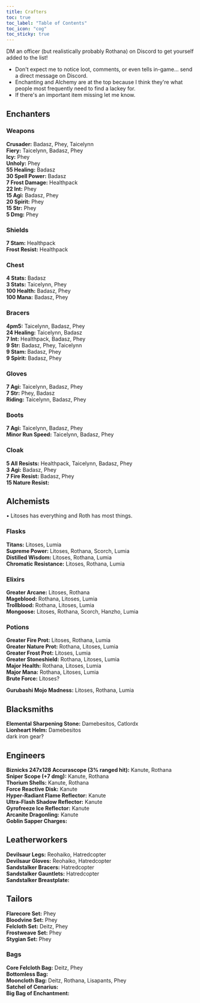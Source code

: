 ```yaml
---
title: Crafters
toc: true
toc_label: "Table of Contents"
toc_icon: "cog"
toc_sticky: true
---
```

DM an officer (but realistically probably Rothana) on Discord to get yourself added to the list!
- Don't expect me to notice loot, comments, or even tells in-game... send a direct message on Discord.
- Enchanting and Alchemy are at the top because I think they're what people most frequently need to find a lackey for.
- If there's an important item missing let me know.

## Enchanters

### Weapons
**Crusader:** Badasz, Phey, Taicelynn <br />
**Fiery:** Taicelynn, Badasz, Phey <br />
**Icy:** Phey <br />
**Unholy:** Phey <br />
**55 Healing:** Badasz <br />
**30 Spell Power:** Badasz <br />
**7 Frost Damage:** Healthpack <br />
**22 Int:** Phey <br />
**15 Agi:** Badasz, Phey <br />
**20 Spirit:** Phey <br />
**15 Str:** Phey <br />
**5 Dmg:** Phey

### Shields
**7 Stam:** Healthpack <br />
**Frost Resist:** Healthpack

### Chest
**4 Stats:** Badasz <br />
**3 Stats:** Taicelynn, Phey <br />
**100 Health:** Badasz, Phey <br />
**100 Mana:** Badasz, Phey

### Bracers
**4pm5:** Taicelynn, Badasz, Phey <br />
**24 Healing:** Taicelynn, Badasz <br />
**7 Int:** Healthpack, Badasz, Phey <br />
**9 Str:** Badasz, Phey, Taicelynn <br />
**9 Stam:** Badasz, Phey <br />
**9 Spirit:** Badasz, Phey

### Gloves
**7 Agi:** Taicelynn, Badasz, Phey <br />
**7 Str:** Phey, Badasz <br />
**Riding:** Taicelynn, Badasz, Phey

### Boots
**7 Agi:** Taicelynn, Badasz, Phey <br />
**Minor Run Speed:** Taicelynn, Badasz, Phey

### Cloak
**5 All Resists:** Healthpack, Taicelynn, Badasz, Phey <br />
**3 Agi:** Badasz, Phey <br />
**7 Fire Resist:** Badasz, Phey <br />
**15 Nature Resist:** 

## Alchemists
• Litoses has everything and Roth has most things.

### Flasks
**Titans:** Litoses, Lumia <br />
**Supreme Power:** Litoses, Rothana, Scorch, Lumia <br />
**Distilled Wisdom:** Litoses, Rothana, Lumia <br />
**Chromatic Resistance:** Litoses, Rothana, Lumia

### Elixirs
**Greater Arcane:** Litoses, Rothana <br />
**Mageblood:** Rothana, Litoses, Lumia <br />
**Trollblood:** Rothana, Litoses, Lumia <br />
**Mongoose:** Litoses, Rothana, Scorch, Hanzho, Lumia

### Potions
**Greater Fire Prot:** Litoses, Rothana, Lumia <br />
**Greater Nature Prot:** Rothana, Litoses, Lumia <br />
**Greater Frost Prot:** Litoses, Lumia <br />
**Greater Stoneshield:** Rothana, Litoses, Lumia <br />
**Major Health:** Rothana, Litoses, Lumia <br />
**Major Mana:** Rothana, Litoses, Lumia <br />
**Brute Force:** Litoses?

**Gurubashi Mojo Madness:** Litoses, Rothana, Lumia

## Blacksmiths
**Elemental Sharpening Stone:** Damebesitos, Catlordx <br />
**Lionheart Helm:** Damebesitos <br />
dark iron gear?

## Engineers
**Biznicks 247x128 Accurascope (3% ranged hit):** Kanute, Rothana <br />
**Sniper Scope (+7 dmg):** Kanute, Rothana <br />
**Thorium Shells:** Kanute, Rothana <br />
**Force Reactive Disk:** Kanute <br />
**Hyper-Radiant Flame Reflector:** Kanute <br />
**Ultra-Flash Shadow Reflector:** Kanute <br />
**Gyrofreeze Ice Reflector:** Kanute <br />
**Arcanite Dragonling:** Kanute <br />
**Goblin Sapper Charges:**

## Leatherworkers
**Devilsaur Legs:** Reohaiko, Hatredcopter <br />
**Devilsaur Gloves:** Reohaiko, Hatredcopter <br />
**Sandstalker Bracers:** Hatredcopter <br />
**Sandstalker Gauntlets:** Hatredcopter <br />
**Sandstalker Breastplate:**

## Tailors
**Flarecore Set:** Phey <br />
**Bloodvine Set:** Phey <br />
**Felcloth Set:** Deitz, Phey <br />
**Frostweave Set:** Phey <br />
**Stygian Set:** Phey

### Bags
**Core Felcloth Bag:** Deitz, Phey <br />
**Bottomless Bag:**  <br />
**Mooncloth Bag:** Deitz, Rothana, Lisapants, Phey <br />
**Satchel of Cenarius:**  <br />
**Big Bag of Enchantment:**
